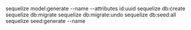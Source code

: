 sequelize model:generate --name <ModelName> --attributes id:uuid
sequelize db:create
sequelize db:migrate
sequelize db:migrate:undo
sequelize db:seed:all
sequelize seed:generate --name <SeedName>

